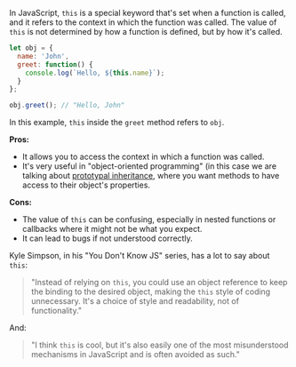 In JavaScript, `this` is a special keyword that's set when a function is called, and it refers to the context in which the function was called. The value of `this` is not determined by how a function is defined, but by how it's called.

```javascript
let obj = {
  name: 'John',
  greet: function() {
    console.log(`Hello, ${this.name}`);
  }
};

obj.greet(); // "Hello, John"
```

In this example, `this` inside the `greet` method refers to `obj`.

**Pros:**

- It allows you to access the context in which a function was called.
- It's very useful in "object-oriented programming" (in this case we are talking about [prototypal inheritance](./prototypal-inheritance.md), where you want methods to have access to their object's properties.

**Cons:**

- The value of `this` can be confusing, especially in nested functions or callbacks where it might not be what you expect.
- It can lead to bugs if not understood correctly.

Kyle Simpson, in his "You Don't Know JS" series, has a lot to say about `this`:

> "Instead of relying on `this`, you could use an object reference to keep the binding to the desired object, making the `this` style of coding unnecessary. It's a choice of style and readability, not of functionality."

And:

> "I think `this` is cool, but it's also easily one of the most misunderstood mechanisms in JavaScript and is often avoided as such."